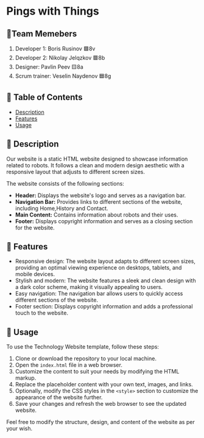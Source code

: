 # Pings with Things
## 👥Team Memebers
<ol>
<li>Developer 1: Boris Rusinov 🟩8v </li>
  <li>Developer 2: Nikolay Jelqzkov 🟥8b </li>
  <li>Designer: Pavlin Peev 🟨8a </li>
  <li>Scrum trainer: Veselin Naydenov 🟦8g </li>
  </ol>

## 📑 Table of Contents

- [Description](#description)
- [Features](#features)
- [Usage](#usage)

## 📎 Description

Our website is a static HTML website designed to showcase information related to robots. It follows a clean and modern design aesthetic with a responsive layout that adjusts to different screen sizes.

The website consists of the following sections:

- **Header:** Displays the website's logo and serves as a navigation bar.
- **Navigation Bar:** Provides links to different sections of the website, including Home,History and Contact.
- **Main Content:** Contains information about robots and their uses.
- **Footer:** Displays copyright information and serves as a closing section for the website.

## 🔷 Features

- Responsive design: The website layout adapts to different screen sizes, providing an optimal viewing experience on desktops, tablets, and mobile devices.
- Stylish and modern: The website features a sleek and clean design with a dark color scheme, making it visually appealing to users.
- Easy navigation: The navigation bar allows users to quickly access different sections of the website.
- Footer section: Displays copyright information and adds a professional touch to the website.

## 🔶 Usage

To use the Technology Website template, follow these steps:

1. Clone or download the repository to your local machine.
2. Open the `index.html` file in a web browser.
3. Customize the content to suit your needs by modifying the HTML markup.
4. Replace the placeholder content with your own text, images, and links.
5. Optionally, modify the CSS styles in the `<style>` section to customize the appearance of the website further.
6. Save your changes and refresh the web browser to see the updated website.

Feel free to modify the structure, design, and content of the website as per your wish.



